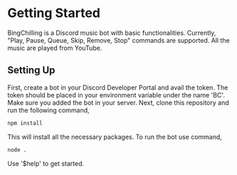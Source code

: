 
# Getting Started

BingChilling is a Discord music bot with basic functionalities. Currently, "Play, Pause, Queue, Skip, Remove, Stop" commands are supported. All the music are played from YouTube.
## Setting Up
First, create a bot in your Discord Developer Portal and avail the token. The token should be placed in your environment variable under the name 'BC'. Make sure you added the bot in your server. Next, clone this repository and run the following command,
```sh
npm install
```
This will install all the necessary packages. To run the bot use command,
```sh
node .
```

Use '$help' to get started.

